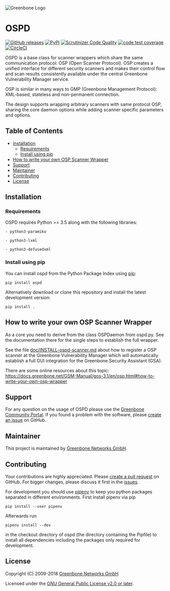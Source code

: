 ![Greenbone Logo](https://www.greenbone.net/wp-content/uploads/gb_logo_resilience_horizontal.png)

# OSPD

[![GitHub releases](https://img.shields.io/github/release/greenbone/ospd.svg)](https://github.com/greenbone/ospd/releases)
[![PyPI](https://img.shields.io/pypi/v/ospd.svg)](https://pypi.org/project/ospd/)
[![Scrutinizer Code Quality](https://scrutinizer-ci.com/g/greenbone/ospd/badges/quality-score.png?b=master)](https://scrutinizer-ci.com/g/greenbone/ospd/?branch=master)
[![code test coverage](https://codecov.io/gh/greenbone/ospd/branch/master/graphs/badge.svg)](https://codecov.io/gh/greenbone/ospd)
[![CircleCI](https://circleci.com/gh/greenbone/ospd/tree/master.svg?style=svg)](https://circleci.com/gh/greenbone/ospd/tree/master)

OSPD is a base class for scanner wrappers which share the same communication
protocol: OSP (Open Scanner Protocol). OSP creates a unified interface for
different security scanners and makes their control flow and scan results
consistently available under the central Greenbone Vulnerability Manager service.

OSP is similar in many ways to GMP (Greenbone Management Protocol): XML-based,
stateless and non-permanent connection.

The design supports wrapping arbitrary scanners with same protocol OSP,
sharing the core daemon options while adding scanner specific parameters and
options.

## Table of Contents

* [Installation](#installation)
  * [Requirements](#requirements)
  * [Install using pip](#install-using-pip)
* [How to write your own OSP Scanner Wrapper](#how-to-write-your-own-osp-scanner-wrapper)
* [Support](#support)
* [Maintainer](#maintainer)
* [Contributing](#contributing)
* [License](#license)

## Installation

### Requirements

OSPD requires Python >= 3.5 along with the following libraries:

    - python3-paramiko

    - python3-lxml

    - python3-defusedxml

### Install using pip

You can install ospd from the Python Package Index using [pip](https://pip.pypa.io/):

    pip install ospd

Alternatively download or clone this repository and install the latest development version:

    pip install .

## How to write your own OSP Scanner Wrapper

As a core you need to derive from the class OSPDaemon from ospd.py.
See the documentation there for the single steps to establish the
full wrapper.

See the file [doc/INSTALL-ospd-scanner.md](doc/INSTALL-ospd-scanner.md) about how to register a OSP scanner at
the Greenbone Vulnerability Manager which will automatically establish a full
GUI integration for the Greenbone Security Assistant (GSA).

There are some online resources about this topic:
<https://docs.greenbone.net/GSM-Manual/gos-3.1/en/osp.html#how-to-write-your-own-osp-wrapper>

## Support

For any question on the usage of OSPD please use the [Greenbone Community Portal](https://community.greenbone.net/c/osp). If you found a problem with the software, please [create an issue](https://github.com/greenbone/ospd/issues) on GitHub.

## Maintainer

This project is maintained by [Greenbone Networks GmbH](https://www.greenbone.net/).

## Contributing

Your contributions are highly appreciated. Please [create a pull request](https://github.com/greenbone/ospd/pulls) on GitHub. For bigger changes, please discuss it first in the [issues](https://github.com/greenbone/ospd/issues).

For development you should use [pipenv](https://pipenv.readthedocs.io/en/latest/)
to keep you python packages separated in different environments. First install
pipenv via pip

    pip install --user pipenv

Afterwards run

    pipenv install --dev

in the checkout directory of ospd (the directory containing the Pipfile)
to install all dependencies including the packages only required for
development.

## License

Copyright (C) 2009-2018 [Greenbone Networks GmbH](https://www.greenbone.net/)

Licensed under the [GNU General Public License v2.0 or later](COPYING).
